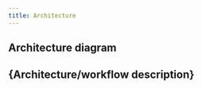 ```yaml
---
title: Architecture
---
```


<!-- Use this template to describe in detail the architecture of a given Kyma area and/or component. This document should include, among others, the diagram that illustrates all components and sub-components involved, a description of the functions they perform, and a step-by-step description of the workflow.

* For the filename, follow the `{COMPONENT/AREA}-{NUMBER}-{TITLE}.md` convention.
* For the title metadata, follow the `{Component name} architecture` convention.

For reference, see the existing [**Architecture** documents](https://kyma-project.io/#/05-technical-reference/00-architecture/README).-->

## Architecture diagram

<!--  Provide a [diagram](https://github.com/kyma-project/community/blob/main/docs/guidelines/content-guidelines/09-diagrams.md) which illustrates the workflow of a given component. The diagram is a **mandatory** element of this document. -->

## {Architecture/workflow description}

<!-- Describe all components and sub-components involved in the workflow together with their functions.

- To describe a step-by-step workflow, use an ordered list.
- If the document does not describe any workflow but the overall arrangement of the components and sub-components, use sections. In this case, describe each component in a separate section. Use H2 (##) for sections and H3 (###) for sub-sections. Do not use headings smaller than H3 as they do not display well on the UI. -->
